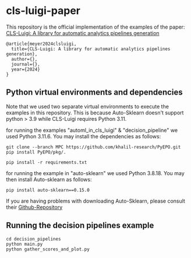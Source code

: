 # cls-luigi-paper


This repository is the official implementation of the examples of the paper:
[CLS-Luigi: A library for automatic analytics pipelines generation](https://i.pinimg.com/474x/fc/27/fb/fc27fb16e1e692e07f8bb3764dfc633b.jpg)

```
@article{meyer2024clsluigi,
  title={CLS-Luigi: A library for automatic analytics pipelines generation},
  author={},
  journal={},
  year={2024}
}
``` 

## Python virtual environments and dependencies

Note that we used two separate virtual environments to execute the examples in this repository. This is because Auto-Sklearn doesn't support python > 3.9 while CLS-Luigi requires Python 3.11.

for running the examples "automl_in_cls_luigi" & "decision_pipeline" we used Python 3.11.6. You may install the dependencies as follows: 

```
git clone --branch MPC https://github.com/khalil-research/PyEPO.git
pip install PyEPO/pkg/.

pip install -r requirements.txt
```

for running the example in "auto-sklearn" we used Python 3.8.18. You may then install Auto-sklearn as follows:

```
pip install auto-sklearn==0.15.0
```
If you are having problems with downloading Auto-Sklearn, please consult their [Github-Repository](https://github.com/automl/auto-sklearn)




## Running the decision pipelines example

````
cd decision_pipelines
python main.py
python gather_scores_and_plot.py
````





